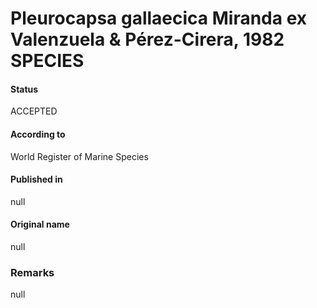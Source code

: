 # Pleurocapsa gallaecica Miranda ex Valenzuela & Pérez-Cirera, 1982 SPECIES

#### Status
ACCEPTED

#### According to
World Register of Marine Species

#### Published in
null

#### Original name
null

### Remarks
null